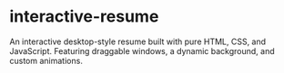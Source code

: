# interactive-resume
An interactive desktop-style resume built with pure HTML, CSS, and JavaScript. Featuring draggable windows, a dynamic background, and custom animations.
